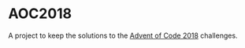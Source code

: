 # AOC2018

A project to keep the solutions to the [Advent of Code 2018](https://adventofcode.com/2018) challenges.
